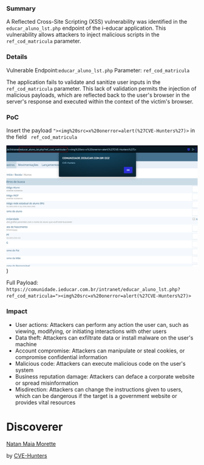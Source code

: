 ### Summary

A Reflected Cross-Site Scripting (XSS) vulnerability was identified in the `educar_aluno_lst.php` endpoint of the i-educar application. This vulnerability allows attackers to inject malicious scripts in the `ref_cod_matricula` parameter.

### Details
Vulnerable Endpoint:`educar_aluno_lst.php`
Parameter: `ref_cod_matricula`

The application fails to validate and sanitize user inputs in the `ref_cod_matricula` parameter. This lack of validation permits the injection of malicious payloads, which are reflected back to the user's browser in the server's response and executed within the context of the victim's browser.

### PoC

Insert the payload `"><img%20src=x%20onerror=alert(%27CVE-Hunters%27)>` in the field ` ref_cod_matricula`

![XSS PoC](/images/xss001.png))

Full Payload: `https://comunidade.ieducar.com.br/intranet/educar_aluno_lst.php?ref_cod_matricula="><img%20src=x%20onerror=alert(%27CVE-Hunters%27)>`

### Impact

- User actions: Attackers can perform any action the user can, such as viewing, modifying, or initiating interactions with other users
- Data theft: Attackers can exfiltrate data or install malware on the user's machine
- Account compromise: Attackers can manipulate or steal cookies, or compromise confidential information
- Malicious code: Attackers can execute malicious code on the user's system
- Business reputation damage: Attackers can deface a corporate website or spread misinformation
- Misdirection: Attackers can change the instructions given to users, which can be dangerous if the target is a government website or provides vital resources

# Discoverer

[Natan Maia Morette](https://nmmorette.github.io) 

by [CVE-Hunters](https://github.com/Sec-Dojo-Cyber-House/cve-hunters)

